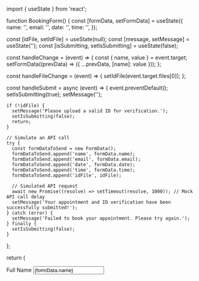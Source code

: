 import { useState } from 'react';

function BookingForm() {
  const [formData, setFormData] = useState({
    name: '',
    email: '',
    date: '',
    time: '',
  });

  const [idFile, setIdFile] = useState(null);
  const [message, setMessage] = useState('');
  const [isSubmitting, setIsSubmitting] = useState(false);

  const handleChange = (event) => {
    const { name, value } = event.target;
    setFormData((prevData) => ({ ...prevData, [name]: value }));
  };

  const handleFileChange = (event) => {
    setIdFile(event.target.files[0]);
  };

  const handleSubmit = async (event) => {
    event.preventDefault();
    setIsSubmitting(true);
    setMessage('');

    if (!idFile) {
      setMessage('Please upload a valid ID for verification.');
      setIsSubmitting(false);
      return;
    }

    // Simulate an API call
    try {
      const formDataToSend = new FormData();
      formDataToSend.append('name', formData.name);
      formDataToSend.append('email', formData.email);
      formDataToSend.append('date', formData.date);
      formDataToSend.append('time', formData.time);
      formDataToSend.append('idFile', idFile);

      // Simulated API request
      await new Promise((resolve) => setTimeout(resolve, 1000)); // Mock API call delay
      setMessage('Your appointment and ID verification have been successfully submitted!');
    } catch (error) {
      setMessage('Failed to book your appointment. Please try again.');
    } finally {
      setIsSubmitting(false);
    }
  };

  return (
    <form className="max-w-md mx-auto bg-white p-6 rounded shadow-md" onSubmit={handleSubmit}>
      <div className="mb-4">
        <label htmlFor="name" className="block text-gray-700 font-medium mb-2">
          Full Name
        </label>
        <input
          type="text"
          id="name"
          name="name"
          value={formData.name}
          onChange={handleChange}
          className="w-full border border-gray-300 rounded px-3 py-2"
          required
        />
      </div>


